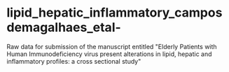 # lipid_hepatic_inflammatory_camposdemagalhaes_etal-
Raw data for submission of the manuscript entitled "Elderly Patients with Human Immunodeficiency virus present alterations in lipid, hepatic and  inflammatory profiles: a cross sectional study"
